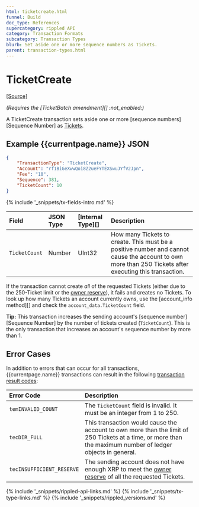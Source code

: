 ```yaml
---
html: ticketcreate.html
funnel: Build
doc_type: References
supercategory: rippled API
category: Transaction Formats
subcategory: Transaction Types
blurb: Set aside one or more sequence numbers as Tickets.
parent: transaction-types.html
---
```

# TicketCreate

[[Source]](https://github.com/ripple/rippled/blob/develop/src/ripple/app/tx/impl/CreateTicket.cpp "Source")

_(Requires the [TicketBatch amendment][] :not_enabled:)_

A TicketCreate transaction sets aside one or more [sequence numbers][Sequence Number] as [Tickets](tickets.html).

## Example {{currentpage.name}} JSON

```json
{
    "TransactionType": "TicketCreate",
    "Account": "rf1BiGeXwwQoi8Z2ueFYTEXSwuJYfV2Jpn",
    "Fee": "10",
    "Sequence": 381,
    "TicketCount": 10
}
```

{% include '_snippets/tx-fields-intro.md' %}
<!--{# fix md highlighting_ #}-->

| Field            | JSON Type        | [Internal Type][] | Description        |
|:-----------------|:-----------------|:------------------|:-------------------|
| `TicketCount`    | Number           | UInt32            | How many Tickets to create. This must be a positive number and cannot cause the account to own more than 250 Tickets after executing this transaction. |

If the transaction cannot create _all_ of the requested Tickets (either due to the 250-Ticket limit or the [owner reserve](reserves.html)), it fails and creates no Tickets. To look up how many Tickets an account currently owns, use the [account_info method][] and check the `account_data.TicketCount` field.

**Tip:** This transaction increases the sending account's [sequence number][Sequence Number] by the number of tickets created (`TicketCount`). This is the only transaction that increases an account's sequence number by more than 1.

## Error Cases

In addition to errors that can occur for all transactions, {{currentpage.name}} transactions can result in the following [transaction result codes](transaction-results.html):

| Error Code                | Description                                      |
|:--------------------------|:-------------------------------------------------|
| `temINVALID_COUNT`        | The `TicketCount` field is invalid. It must be an integer from 1 to 250. |
| `tecDIR_FULL`             | This transaction would cause the account to own more than the limit of 250 Tickets at a time, or more than the maximum number of ledger objects in general. |
| `tecINSUFFICIENT_RESERVE` | The sending account does not have enough XRP to meet the [owner reserve](reserves.html) of all the requested Tickets. |

<!--{# common link defs #}-->
{% include '_snippets/rippled-api-links.md' %}
{% include '_snippets/tx-type-links.md' %}
{% include '_snippets/rippled_versions.md' %}
